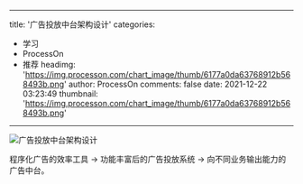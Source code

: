 
---
title: '广告投放中台架构设计'
categories: 
 - 学习
 - ProcessOn
 - 推荐
headimg: 'https://img.processon.com/chart_image/thumb/6177a0da63768912b568493b.png'
author: ProcessOn
comments: false
date: 2021-12-22 03:23:49
thumbnail: 'https://img.processon.com/chart_image/thumb/6177a0da63768912b568493b.png'
---

<div>   
<img class="thumb" alt="广告投放中台架构设计" src="https://img.processon.com/chart_image/thumb/6177a0da63768912b568493b.png" referrerpolicy="no-referrer">
<p>程序化广告的效率工具 → 功能丰富后的广告投放系统 → 向不同业务输出能力的广告中台。
</p>  
</div>
            